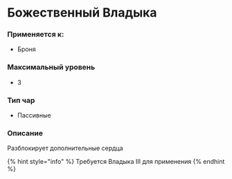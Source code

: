 # Божественный Владыка

### Применяется к:

* Броня

### Максимальный уровень&#x20;

* 3

### Тип чар

* Пассивные

### Описание&#x20;

Разблокирует дополнительные сердца

{% hint style="info" %}
Требуется Владыка III для применения
{% endhint %}
